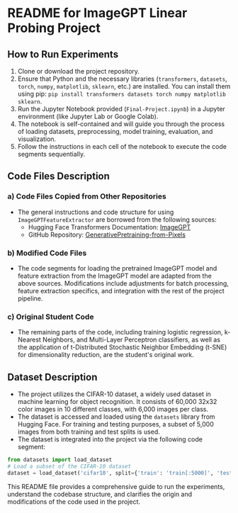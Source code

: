 # README for ImageGPT Linear Probing Project

## How to Run Experiments

1. Clone or download the project repository.
2. Ensure that Python and the necessary libraries (`transformers`, `datasets`, `torch`, `numpy`, `matplotlib`, `sklearn`, etc.) are installed. You can install them using pip: `pip install transformers datasets torch numpy matplotlib sklearn`.
3. Run the Jupyter Notebook provided (`Final-Project.ipynb`) in a Jupyter environment (like Jupyter Lab or Google Colab).
4. The notebook is self-contained and will guide you through the process of loading datasets, preprocessing, model training, evaluation, and visualization.
5. Follow the instructions in each cell of the notebook to execute the code segments sequentially.

## Code Files Description

### a) Code Files Copied from Other Repositories

- The general instructions and code structure for using `ImageGPTFeatureExtractor` are borrowed from the following sources:
  - Hugging Face Transformers Documentation: [ImageGPT](https://huggingface.co/docs/transformers/model_doc/imagegpt)
  - GitHub Repository: [GenerativePretraining-from-Pixels](https://github.com/Jainam2410/GenerativePretraining-from-Pixels/blob/main/iGPT-CIFAR.ipynb)

### b) Modified Code Files

- The code segments for loading the pretrained ImageGPT model and feature extraction from the ImageGPT model are adapted from the above sources. Modifications include adjustments for batch processing, feature extraction specifics, and integration with the rest of the project pipeline.

### c) Original Student Code

- The remaining parts of the code, including training logistic regression, k-Nearest Neighbors, and Multi-Layer Perceptron classifiers, as well as the application of t-Distributed Stochastic Neighbor Embedding (t-SNE) for dimensionality reduction, are the student's original work.

## Dataset Description

- The project utilizes the CIFAR-10 dataset, a widely used dataset in machine learning for object recognition. It consists of 60,000 32x32 color images in 10 different classes, with 6,000 images per class.
- The dataset is accessed and loaded using the `datasets` library from Hugging Face. For training and testing purposes, a subset of 5,000 images from both training and test splits is used.
- The dataset is integrated into the project via the following code segment:

```python
from datasets import load_dataset
# Load a subset of the CIFAR-10 dataset
dataset = load_dataset('cifar10', split={'train': 'train[:5000]', 'test': 'test[:5000]'})
```

This README file provides a comprehensive guide to run the experiments, understand the codebase structure, and clarifies the origin and modifications of the code used in the project.
